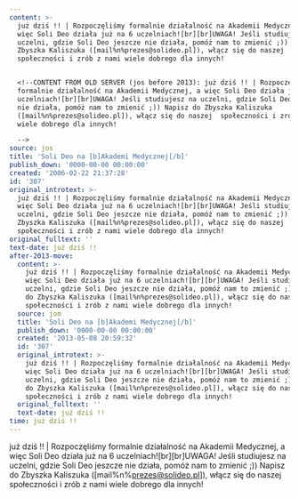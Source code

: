 ```yaml
---
content: >-
  już dziś !! | Rozpoczęliśmy formalnie działalność na Akademii Medycznej, a
  więc Soli Deo działa już na 6 uczelniach![br][br]UWAGA! Jeśli studiujesz na
  uczelni, gdzie Soli Deo jeszcze nie działa, pomóż nam to zmienić ;)) Napisz do
  Zbyszka Kaliszuka ([mail%n%prezes@solideo.pl]), włącz się do naszej 
  społeczności i zrób z nami wiele dobrego dla innych!


  <!--CONTENT FROM OLD SERVER (jos before 2013): już dziś !! | Rozpoczęliśmy
  formalnie działalność na Akademii Medycznej, a więc Soli Deo działa już na 6
  uczelniach![br][br]UWAGA! Jeśli studiujesz na uczelni, gdzie Soli Deo jeszcze
  nie działa, pomóż nam to zmienić ;)) Napisz do Zbyszka Kaliszuka
  ([mail%n%prezes@solideo.pl]), włącz się do naszej  społeczności i zrób z nami
  wiele dobrego dla innych!

  -->
source: jos
title: 'Soli Deo na [b]Akademi Medycznej[/b]'
publish_down: '0000-00-00 00:00:00'
created: '2006-02-22 21:37:28'
id: '307'
original_introtext: >-
  już dziś !! | Rozpoczęliśmy formalnie działalność na Akademii Medycznej, a
  więc Soli Deo działa już na 6 uczelniach![br][br]UWAGA! Jeśli studiujesz na
  uczelni, gdzie Soli Deo jeszcze nie działa, pomóż nam to zmienić ;)) Napisz do
  Zbyszka Kaliszuka ([mail%n%prezes@solideo.pl]), włącz się do naszej 
  społeczności i zrób z nami wiele dobrego dla innych!
original_fulltext: ''
text-date: już dziś !!
after-2013-move:
  content: >-
    już dziś !! | Rozpoczęliśmy formalnie działalność na Akademii Medycznej, a
    więc Soli Deo działa już na 6 uczelniach![br][br]UWAGA! Jeśli studiujesz na
    uczelni, gdzie Soli Deo jeszcze nie działa, pomóż nam to zmienić ;)) Napisz
    do Zbyszka Kaliszuka ([mail%n%prezes@solideo.pl]), włącz się do naszej 
    społeczności i zrób z nami wiele dobrego dla innych!
  source: jom
  title: 'Soli Deo na [b]Akademi Medycznej[/b]'
  publish_down: '0000-00-00 00:00:00'
  created: '2013-05-08 20:59:32'
  id: '307'
  original_introtext: >-
    już dziś !! | Rozpoczęliśmy formalnie działalność na Akademii Medycznej, a
    więc Soli Deo działa już na 6 uczelniach![br][br]UWAGA! Jeśli studiujesz na
    uczelni, gdzie Soli Deo jeszcze nie działa, pomóż nam to zmienić ;)) Napisz
    do Zbyszka Kaliszuka ([mail%n%prezes@solideo.pl]), włącz się do naszej 
    społeczności i zrób z nami wiele dobrego dla innych!
  original_fulltext: ''
  text-date: już dziś !!
time: już dziś !!
---
```

już dziś !! | Rozpoczęliśmy formalnie działalność na Akademii Medycznej, a więc Soli Deo działa już na 6 uczelniach![br][br]UWAGA! Jeśli studiujesz na uczelni, gdzie Soli Deo jeszcze nie działa, pomóż nam to zmienić ;)) Napisz do Zbyszka Kaliszuka ([mail%n%prezes@solideo.pl]), włącz się do naszej  społeczności i zrób z nami wiele dobrego dla innych!

<!--CONTENT FROM OLD SERVER (jos before 2013): już dziś !! | Rozpoczęliśmy formalnie działalność na Akademii Medycznej, a więc Soli Deo działa już na 6 uczelniach![br][br]UWAGA! Jeśli studiujesz na uczelni, gdzie Soli Deo jeszcze nie działa, pomóż nam to zmienić ;)) Napisz do Zbyszka Kaliszuka ([mail%n%prezes@solideo.pl]), włącz się do naszej  społeczności i zrób z nami wiele dobrego dla innych!
-->

<!--{{json:{"created_date":"2006-02-22 21:37:28","publish_down":"0000-00-00 00:00:00","id":"307"}}}-->
